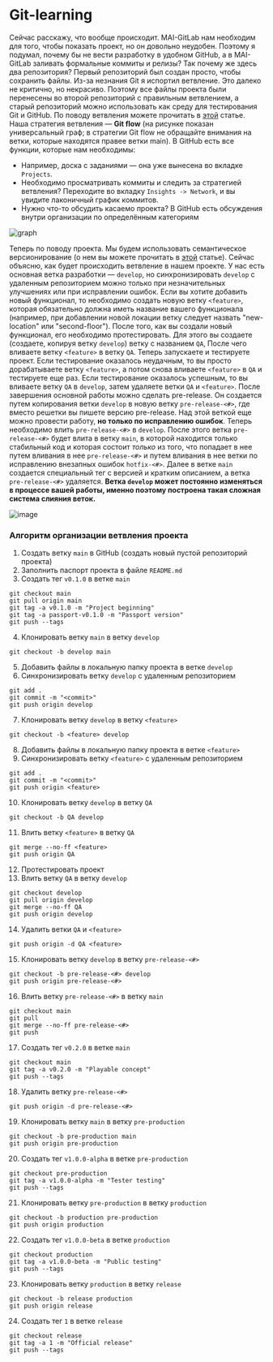 # Git-learning
Сейчас расскажу, что вообще происходит.
MAI-GitLab нам необходим для того, чтобы показать проект, но он довольно неудобен. Поэтому я подумал, почему бы не вести разработку в удобном GitHub, а в MAI-GitLab заливать формальные коммиты и релизы?
Так почему же здесь два репозитория?
Первый репозиторий был создан просто, чтобы сохранить файлы. Из-за незнания Git я испортил ветвление. Это далеко не критично, но некрасиво. Поэтому все файлы проекта были перенесены во второй репозиторий с правильным ветвлением, а старый репозиторий можно использовать как среду для тестирования Git и GitHub. По поводу ветвления можете прочитать в [этой](https://byurrer.ru/git-workflow) статье. Наша стратегия ветвления — **Git flow** (на рисунке показан универсальный граф; в стратегии Git flow не обращайте внимания на ветки, которые находятся правее ветки main).
В GitHub есть все функции, которые нам необходимы:

- Например, доска с заданиями — она уже вынесена во вкладке `Projects`.
- Необходимо просматривать коммиты и следить за стратегией ветвления? Переходите во вкладку `Insights -> Network`, и вы увидите лаконичный график коммитов.
- Нужно что-то обсудить касаемо проекта? В GitHub есть обсуждения внутри организации по определённым категориям

![graph](https://user-images.githubusercontent.com/93484137/235647635-c4464bb3-fef6-4dc4-a233-3eeebbc02750.png)

Теперь по поводу проекта. Мы будем использовать семантическое версионирование (о нем вы можете прочитать в [этой](https://semver.org/lang/ru/) статье). Сейчас объясню, как будет происходить ветвление в нашем проекте. У нас есть основная ветка разработки — `develop`, но синхронизировать `develop` с удаленным репозиторием можно только при незначительных улучшениях или при исправлении ошибок. Если вы хотите добавить новый функционал, то необходимо создать новую ветку `<feature>`, которая обязательно должна иметь название вашего функционала (например, при добавлении новой локации ветку следует назвать "new-location" или "second-floor"). После того, как вы создали новый функционал, его необходимо протестировать. Для этого вы создаете (создаете, копируя ветку `develop`) ветку с названием `QA`, После чего вливаете ветку `<feature>` в ветку `QA`. Теперь запускаете и тестируете проект. Если тестирование оказалось неудачным, то вы просто дорабатываете ветку `<feature>`, а потом снова вливаете `<feature>` в `QA` и тестируете еще раз. Если тестирование оказалось успешным, то вы вливаете ветку `QA` в `develop`, затем удаляете ветки `QA` и `<feature>`. После завершения основной работы можно сделать pre-release. Он создается путем копирования ветки `develop` в новую ветку `pre-release-<#>`, где вместо решетки вы пишете версию pre-release. Над этой веткой еще можно провести работу, **но только по исправлению ошибок**. Теперь необходимо влить `pre-release-<#>` в `develop`. После этого ветка `pre-release-<#>` будет влита в ветку `main`, в которой находится только стабильный код и которая состоит _только_ из того, что попадает в нее путем вливания в нее `pre-release-<#>` и путем вливания в нее ветки по исправлению внезапных ошибок `hotfix-<#>`. Далее в ветке `main` создается специальный тег с версией и кратким описанием, а ветка `pre-release-<#>` удаляется. **Ветка `develop` может постоянно изменяться в процессе вашей работы, именно поэтому построена такая сложная система слияния веток.**

![image](https://user-images.githubusercontent.com/93484137/235672297-6de68d5d-3e7b-4e6e-8a7c-4cc50cc4de95.png)

### **Алгоритм организации ветвления проекта**

1. Создать ветку `main` в GitHub (создать новый пустой репозиторий проекта)
2. Заполнить паспорт проекта в файле `README.md`
3. Создать тег `v0.1.0` в ветке `main`
```
git checkout main
git pull origin main
git tag -a v0.1.0 -m "Project beginning"
git tag -a passport-v0.1.0 -m "Passport version"
git push --tags
```
4. Клонировать ветку `main` в ветку `develop`
```
git checkout -b develop main
```
5. Добавить файлы в локальную папку проекта в ветке `develop`
6. Синхронизировать ветку `develop` с удаленным репозиторием
```
git add .
git commit -m "<commit>"
git push origin develop
```
7. Клонировать ветку `develop` в ветку `<feature>`
```
git checkout -b <feature> develop
```
8. Добавить файлы в локальную папку проекта в ветке `<feature>`
9. Синхронизировать ветку `<feature>` с удаленным репозиторием
```
git add .
git commit -m "<commit>"
git push origin <feature>
```
10. Клонировать ветку `develop` в ветку `QA`
```
git checkout -b QA develop
```
11. Влить ветку `<feature>` в ветку `QA`
```
git merge --no-ff <feature>
git push origin QA
```
12. Протестировать проект
13. Влить ветку `QA` в ветку `develop`
```
git checkout develop
git pull origin develop
git merge --no-ff QA
git push origin develop
```
14. Удалить ветки `QA` и `<feature>`
```
git push origin -d QA <feature>
```
15. Клонировать ветку `develop` в ветку `pre-release-<#>`
```
git checkout -b pre-release-<#> develop
git push origin pre-release-<#>
```
16. Влить ветку `pre-release-<#>` в ветку `main`
```
git checkout main
git pull
git merge --no-ff pre-release-<#>
git push
```
17. Создать тег `v0.2.0` в ветке `main`
```
git checkout main
git tag -a v0.2.0 -m "Playable concept"
git push --tags
```
18. Удалить ветку `pre-release-<#>`
```
git push origin -d pre-release-<#>
```
19. Клонировать ветку `main` в ветку `pre-production`
```
git checkout -b pre-production main
git push origin pre-production
```
20. Создать тег `v1.0.0-alpha` в ветке `pre-production`
```
git checkout pre-production
git tag -a v1.0.0-alpha -m "Tester testing"
git push --tags
```
21. Клонировать ветку `pre-production` в ветку `production`
```
git checkout -b production pre-production
git push origin production
```
22. Создать тег `v1.0.0-beta` в ветке `production`
```
git checkout production
git tag -a v1.0.0-beta -m "Public testing"
git push --tags
```
23. Клонировать ветку `production` в ветку `release`
```
git checkout -b release production
git push origin release
```
24. Создать тег `1` в ветке `release`
```
git checkout release
git tag -a 1 -m "Official release"
git push --tags
```
